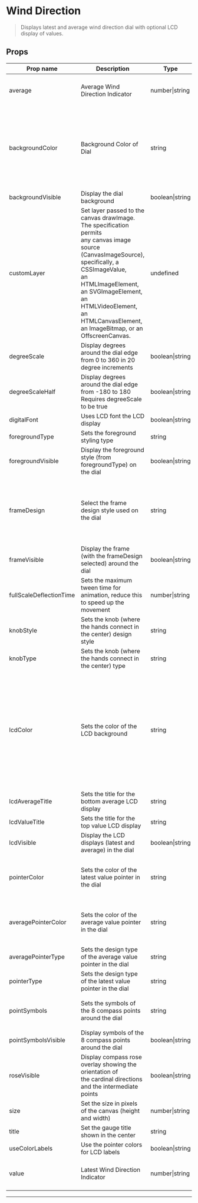 # Wind Direction

> Displays latest and average wind direction dial with optional LCD display of values.

## Props

| Prop name               | Description                                                                                                                                                                                                                                                                         | Type            | Values                                                                                                                                                                                                                                                                      | Default               |
| ----------------------- | ----------------------------------------------------------------------------------------------------------------------------------------------------------------------------------------------------------------------------------------------------------------------------------- | --------------- | --------------------------------------------------------------------------------------------------------------------------------------------------------------------------------------------------------------------------------------------------------------------------- | --------------------- |
| average                 | Average Wind Direction Indicator                                                                                                                                                                                                                                                    | number\|string  | `1-360 are used for directions`, `0 is used as a special case to indicate 'calm'`                                                                                                                                                                                           | undefined             |
| backgroundColor         | Background Color of Dial                                                                                                                                                                                                                                                            | string          | `DARK_GRAY`, `SATIN_GRAY`, `LIGHT_GRAY`, `WHITE`, `BLACK`, `BEIGE`, `BROWN`, `RED`, `GREEN`, `BLUE`, `TURNED`, `ANTHRACITE`, `MUD`, `PUNCHED_SHEET`, `CARBON`, `STAINLESS`, `BRUSHED_METAL`, `BRUSHED_STAINLESS`                                                            | "DARK_GRAY"           |
| backgroundVisible       | Display the dial background                                                                                                                                                                                                                                                         | boolean\|string | -                                                                                                                                                                                                                                                                           | true                  |
| customLayer             | Set layer passed to the canvas drawImage. The specification permits<br>any canvas image source (CanvasImageSource), specifically, a CSSImageValue,<br>an HTMLImageElement, an SVGImageElement, an HTMLVideoElement, an HTMLCanvasElement,<br>an ImageBitmap, or an OffscreenCanvas. | undefined       | -                                                                                                                                                                                                                                                                           | undefined             |
| degreeScale             | Display degrees around the dial edge from 0 to 360 in 20 degree increments                                                                                                                                                                                                          | boolean\|string | -                                                                                                                                                                                                                                                                           | true                  |
| degreeScaleHalf         | Display degrees around the dial edge from -180 to 180<br>Requires degreeScale to be true                                                                                                                                                                                            | boolean\|string | -                                                                                                                                                                                                                                                                           | false                 |
| digitalFont             | Uses LCD font the LCD display                                                                                                                                                                                                                                                       | boolean\|string | -                                                                                                                                                                                                                                                                           | false                 |
| foregroundType          | Sets the foreground styling type                                                                                                                                                                                                                                                    | string          | `TYPE1 through TYPE5`                                                                                                                                                                                                                                                       | "TYPE1"               |
| foregroundVisible       | Display the foreground style (from foregroundType) on the dial                                                                                                                                                                                                                      | boolean\|string | -                                                                                                                                                                                                                                                                           | true                  |
| frameDesign             | Select the frame design style used on the dial                                                                                                                                                                                                                                      | string          | `BLACK_METAL`, `METAL`, `SHINY_METAL`, `BRASS`, `STEEL`, `CHROME`, `GOLD`, `ANTHRACITE`, `TILTED_GRAY`, `TILTED_BLACK`, `GLOSSY_METAL`                                                                                                                                      | "METAL"               |
| frameVisible            | Display the frame (with the frameDesign selected) around the dial                                                                                                                                                                                                                   | boolean\|string | -                                                                                                                                                                                                                                                                           | true                  |
| fullScaleDeflectionTime | Sets the maximum tween time for animation, reduce this to speed up the movement                                                                                                                                                                                                     | number\|string  | -                                                                                                                                                                                                                                                                           | 2.5                   |
| knobStyle               | Sets the knob (where the hands connect in the center) design style                                                                                                                                                                                                                  | string          | `BLACK`, `BRASS`, `SILVER`                                                                                                                                                                                                                                                  | "SILVER"              |
| knobType                | Sets the knob (where the hands connect in the center) type                                                                                                                                                                                                                          | string          | `STANDARD_KNOB`, `METAL_KNOB`                                                                                                                                                                                                                                               | "STANDARD_KNOB"       |
| lcdColor                | Sets the color of the LCD background                                                                                                                                                                                                                                                | string          | `BEIGE`, `BLUE`, `ORANGE`, `RED`, `YELLOW`, `WHITE`, `GRAY`, `BLACK`, `GREEN`, `BLUE2`, `BLUE_BLACK`, `BLUE_DARKBLUE`, `BLUE_GRAY`, `STANDARD`, `STANDARD_GREEN`, `BLUE_BLUE`, `RED_DARKRED`, `DARKBLUE`, `LILA`, `BLACKRED`, `DARKGREEN`, `AMBER`, `LIGHTBLUE`, `SECTIONS` | "STANDARD"            |
| lcdAverageTitle         | Sets the title for the bottom average LCD display                                                                                                                                                                                                                                   | string          | `String`                                                                                                                                                                                                                                                                    | "Average"             |
| lcdValueTitle           | Sets the title for the top value LCD display                                                                                                                                                                                                                                        | string          | `String`                                                                                                                                                                                                                                                                    | "Latest"              |
| lcdVisible              | Display the LCD displays (latest and average) in the dial                                                                                                                                                                                                                           | boolean\|string | `Boolean (defaults to true)`                                                                                                                                                                                                                                                | true                  |
| pointerColor            | Sets the color of the latest value pointer in the dial                                                                                                                                                                                                                              | string          | `RED`, `GREEN`, `BLUE`, `ORANGE`, `YELLOW`, `CYAN`, `MAGENTA`, `WHITE`, `GRAY`, `BLACK`, `RAITH`, `GREEN_LCD`, `JUG_GREEN`                                                                                                                                                  | "RED"                 |
| averagePointerColor     | Sets the color of the average value pointer in the dial                                                                                                                                                                                                                             | string          | `RED`, `GREEN`, `BLUE`, `ORANGE`, `YELLOW`, `CYAN`, `MAGENTA`, `WHITE`, `GRAY`, `BLACK`, `RAITH`, `GREEN_LCD`, `JUG_GREEN`                                                                                                                                                  | "BLUE"                |
| averagePointerType      | Sets the design type of the average value pointer in the dial                                                                                                                                                                                                                       | string          | `TYPE1 through TYPE16`                                                                                                                                                                                                                                                      | "TYPE8"               |
| pointerType             | Sets the design type of the latest value pointer in the dial                                                                                                                                                                                                                        | string          | `TYPE1 through TYPE16`                                                                                                                                                                                                                                                      | "TYPE1"               |
| pointSymbols            | Sets the symbols of the 8 compass points around the dial                                                                                                                                                                                                                            | string          | `Comma seperated string of 8 symbols (default is "N`, `NE`, `E`, `SE`, `S`, `SW`, `W`, `NW")`                                                                                                                                                                               | "N,NE,E,SE,S,SW,W,NW" |
| pointSymbolsVisible     | Display symbols of the 8 compass points around the dial                                                                                                                                                                                                                             | boolean\|string | -                                                                                                                                                                                                                                                                           | true                  |
| roseVisible             | Display compass rose overlay showing the orientation of<br>the cardinal directions and the intermediate points                                                                                                                                                                      | boolean\|string | -                                                                                                                                                                                                                                                                           | false                 |
| size                    | Set the size in pixels of the canvas (height and width)                                                                                                                                                                                                                             | number\|string  | -                                                                                                                                                                                                                                                                           | undefined             |
| title                   | Set the gauge title shown in the center                                                                                                                                                                                                                                             | string          | -                                                                                                                                                                                                                                                                           | undefined             |
| useColorLabels          | Use the pointer colors for LCD labels                                                                                                                                                                                                                                               | boolean\|string | -                                                                                                                                                                                                                                                                           | false                 |
| value                   | Latest Wind Direction Indicator                                                                                                                                                                                                                                                     | number\|string  | `1-360 are used for directions`, `0 is used as a special case to indicate 'calm'`                                                                                                                                                                                           |                       |

---

